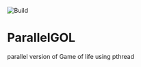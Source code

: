![Build](https://github.com/TDoGoodT/ParallelGOL/blob/master/.github/workflows/c-cpp.yml/badge.svg)

# ParallelGOL
parallel version of Game of life
using pthread
